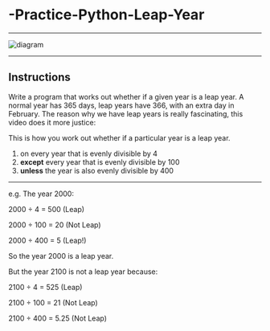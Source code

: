 # -Practice-Python-Leap-Year
___

![diagram](https://user-images.githubusercontent.com/117073615/230731963-1052c483-806e-4261-aa6f-907cd68040a6.png)

___

## Instructions
Write a program that works out whether if a given year is a leap year. A normal year has 365 days, leap years have 366, with an extra day in February. The reason why we have leap years is really fascinating, this video does it more justice:

This is how you work out whether if a particular year is a leap year.

1. on every year that is evenly divisible by 4 
1. **except** every year that is evenly divisible by 100 
1. **unless** the year is also evenly divisible by 400

___


e.g. The year 2000:

2000 ÷ 4 = 500 (Leap)

2000 ÷ 100 = 20 (Not Leap)

2000 ÷ 400 = 5 (Leap!)

So the year 2000 is a leap year.

But the year 2100 is not a leap year because:

2100 ÷ 4 = 525 (Leap)

2100 ÷ 100 = 21 (Not Leap)

2100 ÷ 400 = 5.25 (Not Leap)
